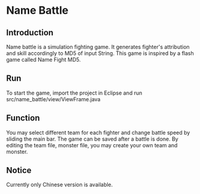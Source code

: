 # Name Battle
## Introduction
Name battle is a simulation fighting game. It generates fighter's attribution and skill accordingly to MD5 of input String.
This game is inspired by a flash game called Name Fight MD5.

## Run
To start the game, import the project in Eclipse and run src/name_battle/view/ViewFrame.java

## Function
You may select different team for each fighter and change battle speed by sliding the main bar.
The game can be saved after a battle is done.
By editing the team file, monster file, you may create your own team and monster.

## Notice
Currently only Chinese version is available.
